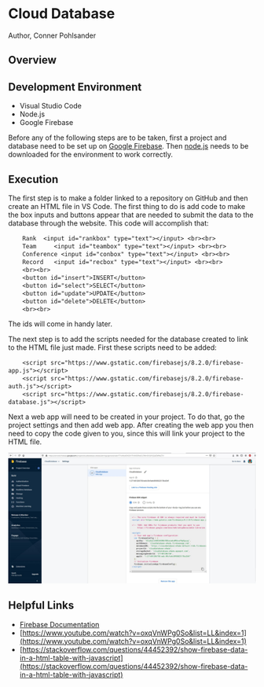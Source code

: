 # Cloud Database

Author, Conner Pohlsander

## Overview

## Development Environment

* Visual Studio Code
* Node.js
* Google Firebase

Before any of the following steps are to be taken, first a project and database need to be set up on [Google Firebase](https://console.firebase.google.com/). Then [node.js](https://nodejs.org/en/) needs to be downloaded for the environment to work correctly.

## Execution

The first step is to make a folder linked to a repository on GitHub and then create an HTML file in VS Code. The first thing to do is add code to make the box inputs and buttons appear that are needed to submit the data to the database through the website. This code will accomplish that:

```
    Rank  <input id="rankbox" type="text"></input> <br><br>
    Team     <input id="teambox" type="text"></input> <br><br>
    Conference <input id="conbox" type="text"></input> <br><br>
    Record   <input id="recbox" type="text"></input> <br><br>
    <br><br>
    <button id="insert">INSERT</button>
    <button id="select">SELECT</button>
    <button id="update">UPDATE</button>
    <button id="delete">DELETE</button>
    <br><br>
```

The ids will come in handy later.

The next step is to add the scripts needed for the database created to link to the HTML file just made. First these scripts need to be added:
```
    <script src="https://www.gstatic.com/firebasejs/8.2.0/firebase-app.js"></script>
    <script src="https://www.gstatic.com/firebasejs/8.2.0/firebase-auth.js"></script>
    <script src="https://www.gstatic.com/firebasejs/8.2.0/firebase-database.js"></script>
```

Next a web app will need to be created in your project. To do that, go the project settings and then add web app. After creating the web app you then need to copy the code given to you, since this will link your project to the HTML file. 

![Screenshot of Firebase settings](1a.jpg)

## Helpful Links

* [Firebase Documentation](https://firebase.google.com/docs/database)
* [https://www.youtube.com/watch?v=oxqVnWPg0So&list=LL&index=1](https://www.youtube.com/watch?v=oxqVnWPg0So&list=LL&index=1)
* [https://stackoverflow.com/questions/44452392/show-firebase-data-in-a-html-table-with-javascript](https://stackoverflow.com/questions/44452392/show-firebase-data-in-a-html-table-with-javascript)
